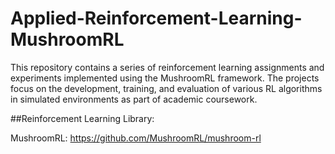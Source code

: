 # Applied-Reinforcement-Learning-MushroomRL
This repository contains a series of reinforcement learning assignments and experiments implemented using the MushroomRL framework. The projects focus on the development, training, and evaluation of various RL algorithms in simulated environments as part of academic coursework.



##Reinforcement Learning Library: 

MushroomRL: https://github.com/MushroomRL/mushroom-rl
